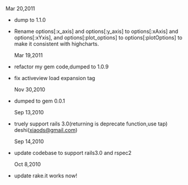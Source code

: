   Mar 20,2011
* dump to 1.1.0
* Rename options[:x_axis] and options[:y_axis] to options[:xAxis] and options[:xYxis], and options[:plot_options] to options[:plotOptions] to make it consistent with highcharts.
 
  Mar 19,2011
* refactor my gem code,dumped to 1.0.9
* fix activeview load expansion tag

  Nov 30,2010
* dumped to gem 0.0.1
  
  Sep 13,2010 
* truely support rails 3.0(returning is deprecate function,use tap) deshi(xiaods@gmail.com) 

  Sep 14,2010
* update codebase to support rails3.0 and rspec2

  Oct 8,2010
* update rake.it works now!

